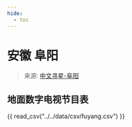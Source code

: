 ```yaml
---
hide:
  - toc
---
```


# 安徽 阜阳

> 来源: [中文寻星-阜阳](http://dtmb.saoing.com/fuyang.htm)

## 地面数字电视节目表

{{ read_csv("../../data/csv/fuyang.csv") }}
